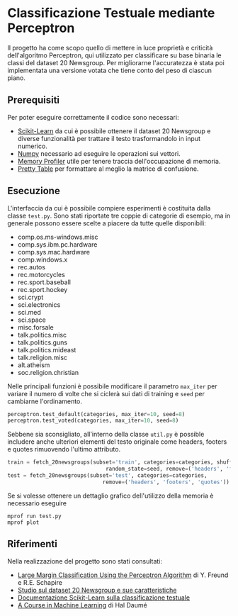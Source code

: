# Classificazione Testuale mediante Perceptron

Il progetto ha come scopo quello di mettere in luce proprietà e criticità dell'algoritmo Perceptron, qui utilizzato per classificare su base binaria le classi del dataset 20 Newsgroup. Per migliorarne l'accuratezza è stata poi implementata una versione votata che tiene conto del peso di ciascun piano.

## Prerequisiti

Per poter eseguire correttamente il codice sono necessari:

* [Scikit-Learn](http://scikit-learn.org/stable/index.html#) da cui è possibile ottenere il dataset 20 Newsgroup e diverse funzionalità per trattare il testo trasformandolo in input numerico.
* [Numpy](http://www.numpy.org/) necessario ad eseguire le operazioni sui vettori.
* [Memory Profiler](https://pypi.python.org/pypi/memory_profiler) utile per tenere traccia dell'occupazione di memoria.
* [Pretty Table](https://pypi.python.org/pypi/PrettyTable) per formattare al meglio la matrice di confusione.


## Esecuzione

L'interfaccia da cui è possibile compiere esperimenti è costituita dalla classe `test.py`. Sono stati riportate tre coppie di categorie di esempio, ma in generale possono essere scelte a piacere da tutte quelle disponibili:

* comp.os.ms-windows.misc
* comp.sys.ibm.pc.hardware
* comp.sys.mac.hardware
* comp.windows.x
* rec.autos
* rec.motorcycles
* rec.sport.baseball
* rec.sport.hockey
* sci.crypt
* sci.electronics
* sci.med
* sci.space
* misc.forsale
* talk.politics.misc
* talk.politics.guns
* talk.politics.mideast
* talk.religion.misc
* alt.atheism
* soc.religion.christian

Nelle principali funzioni è possibile modificare il parametro `max_iter` per variare il numero di volte che si ciclerà sui dati di training e `seed` per cambiarne l'ordinamento.
```python
perceptron.test_default(categories, max_iter=10, seed=8)
perceptron.test_voted(categories, max_iter=10, seed=8)
```

Sebbene sia sconsigliato, all'interno della classe `util.py` è possible includere anche ulteriori elementi del testo originale come headers, footers e quotes rimuovendo l'ultimo attributo.

```python
train = fetch_20newsgroups(subset='train', categories=categories, shuffle=True,
                               random_state=seed, remove=('headers', 'footers', 'quotes'))
test = fetch_20newsgroups(subset='test', categories=categories,
                              remove=('headers', 'footers', 'quotes'))
```

Se si volesse ottenere un dettaglio grafico dell'utilizzo della memoria è necessario eseguire

```
mprof run test.py
mprof plot
```

## Riferimenti

Nella realizzazione del progetto sono stati consultati:

* [Large Margin Classification Using the Perceptron Algorithm](http://cseweb.ucsd.edu/~yfreund/papers/LargeMarginsUsingPerceptron.pdf) di Y. Freund e R.E. Schapire
* [Studio sul dataset 20 Newsgroup e sue caratteristiche](http://cn-static.udacity.com/mlnd/Capstone_Poject_Sample01.pdf)
* [Documentazione Scikit-Learn sulla classificazione testuale](http://scikit-learn.org/stable/tutorial/text_analytics/working_with_text_data.html)
* [A Course in Machine Learning](http://ciml.info/dl/v0_99/ciml-v0_99-ch04.pdf) di Hal Daumé

